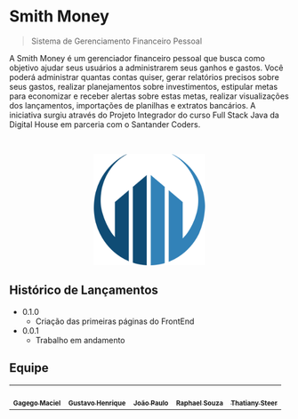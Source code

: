 # Smith Money
> Sistema de Gerenciamento Financeiro Pessoal

A Smith Money é um gerenciador financeiro pessoal que busca como objetivo ajudar seus usuários a administrarem seus ganhos e gastos. Você poderá administrar quantas contas quiser, gerar relatórios precisos sobre seus gastos, realizar planejamentos sobre investimentos, estipular metas para economizar e receber alertas sobre estas metas, realizar visualizações dos lançamentos, importações de planilhas e extratos bancários. A iniciativa surgiu através do Projeto Integrador do curso Full Stack Java da Digital House em parceria com o Santander Coders.

<br />
<p align="center">
  <img width="200" height="200" src="https://raw.githubusercontent.com/ralphevil/smithmoney-pi/master/header.png">
</p>

## Histórico de Lançamentos

* 0.1.0
    * Criação das primeiras páginas do FrontEnd
* 0.0.1
    * Trabalho em andamento

## Equipe

<table>
  <tr>
    <td align="center">
	<a href="https://github.com/gagegomaciel">
	<img src="https://avatars0.githubusercontent.com/u/53307000?s=400&u=17abfe4ef98a37b5ebe1bfcf7e61aca383d993f1&v=4" width="100px;" alt=""/>
	<br />
	<sub><b>Gagego Maciel</b></sub></a>
	<br />
    </td>
    <td align="center">
	<a href="https://github.com/Gusotavu">
	<img src="https://i.ibb.co/dkLBjWC/gustavo.jpg" width="100px;" alt=""/>
	<br />
	<sub><b>Gustavo Henrique</b></sub></a>
	<br />
    </td>
    <td align="center">
	<a href="https://github.com/jotapelc">
	<img src="https://i.ibb.co/B6CbGTK/joao.jpg" width="100px;" alt=""/>
	<br />
	<sub><b>João Paulo</b></sub></a>
	<br />
    </td>
    <td align="center">
	<a href="https://github.com/ralphevil">
	<img src="https://avatars2.githubusercontent.com/u/58511949?s=400&u=e1a5ffc654471ee24d6e10e5f948663ced7fbc8e&v=4" width="100px;" alt=""/>
	<br />
	<sub><b>Raphael Souza</b></sub></a>
	<br />
    </td>
    <td align="center">
	<a href="https://github.com/ThatianySteer">
	<img src="https://avatars1.githubusercontent.com/u/63383202?s=400&u=aaf7d47331b64c02400c178a6decb445a53c21f4&v=4" width="100px;" alt=""/>
	<br />
	<sub><b>Thatiany Steer</b></sub></a>
	<br />
    </td>
<table>

